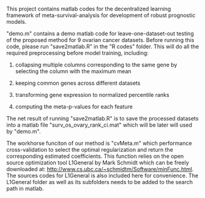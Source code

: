 This project contains matlab codes for the decentralized learning framework of meta-survival-analysis for development of robust prognostic models. 

"demo.m" contains a demo matlab code for leave-one-dataset-out testing of the proposed method for 9 ovarian cancer datasets. Before running this code, please run "save2matlab.R" in the "R codes" folder. This will do all the required preprocessing before model training, including:

1) collapsing multiple columns corresponding to the same gene by selecting the column with the maximum mean

2) keeping common genes across different datasets

3) transforming gene expression to normalized percentile ranks

4) computing the meta-p-values for each feature

The net result of running "save2matlab.R" is to save the processed datasets into a matlab file "surv_os_ovary_rank_ci.mat" which will be later will used by "demo.m".

The workhorse funciton of our method is "cvMeta.m" which performance cross-validation to select the optimal regularization and return the corresponding estimated coefficients. This function relies on the open source optimization tool L1General by Mark Schmidt which can be freely downloaded at: http://www.cs.ubc.ca/~schmidtm/Software/minFunc.html. The sources codes for L1General is also included here for convenience. The L1General folder as well as its subfolders needs to be added to the search path in matlab. 

